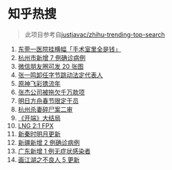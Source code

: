 # 知乎热搜

> 此项目参考自[justjavac/zhihu-trending-top-search](https://github.com/justjavac/zhihu-trending-top-search/blob/main/utils.ts)

<!-- BEGIN -->
  <!-- 最后更新时间:Thu Jan 27 2022 05:10:50 GMT+0000 (Coordinated Universal Time) -->
  1. [东莞一医院挂横幅「手术室里全是钱」](https://www.zhihu.com/search?q=康华医院)
1. [杭州市新增 7 例确诊病例](https://www.zhihu.com/search?q=杭州疫情)
1. [微信朋友圈可发 20 张图](https://www.zhihu.com/search?q=微信新功能)
1. [张一鸣卸任字节跳动法定代表人](https://www.zhihu.com/search?q=张一鸣)
1. [原神飞彩镌流年](https://www.zhihu.com/search?q=原神)
1. [张杰公司被拖欠千万款项](https://www.zhihu.com/search?q=张杰公司)
1. [明日方舟春节限定干员](https://www.zhihu.com/search?q=明日方舟)
1. [杭州杀妻碎尸案二审](https://www.zhihu.com/search?q=杭州杀妻碎尸案)
1. [《开端》大结局](https://www.zhihu.com/search?q=开端大结局)
1. [LNG 2:1 FPX](https://www.zhihu.com/search?q=lng)
1. [新秦时明月更新](https://www.zhihu.com/search?q=新秦时明月)
1. [新疆新增 2 例确诊病例](https://www.zhihu.com/search?q=新疆疫情)
1. [广东新增 1 例无症状感染者](https://www.zhihu.com/search?q=广东新增)
1. [画江湖之不良人 5 更新](https://www.zhihu.com/search?q=画江湖)
  <!-- END -->